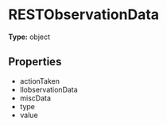# RESTObservationData


**Type:** object

## Properties
* actionTaken
* llobservationData
* miscData
* type
* value
